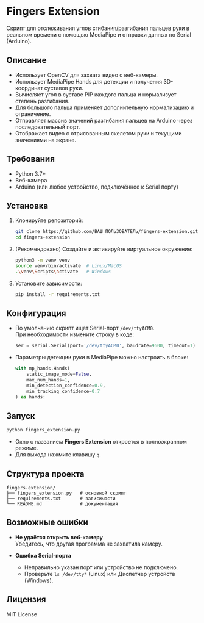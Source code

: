 # Fingers Extension

Скрипт для отслеживания углов сгибания/разгибания пальцев руки в реальном времени с помощью MediaPipe и отправки данных по Serial (Arduino).

## Описание

- Использует OpenCV для захвата видео с веб-камеры.
- Использует MediaPipe Hands для детекции и получения 3D-координат суставов руки.
- Вычисляет угол в суставе PIP каждого пальца и нормализует степень разгибания.
- Для большого пальца применяет дополнительную нормализацию и ограничение.
- Отправляет массив значений разгибания пальцев на Arduino через последовательный порт.
- Отображает видео с отрисованным скелетом руки и текущими значениями на экране.

## Требования

- Python 3.7+
- Веб-камера
- Arduino (или любое устройство, подключённое к Serial порту)

## Установка

1. Клонируйте репозиторий:
   ```bash
   git clone https://github.com/ВАШ_ПОЛЬЗОВАТЕЛЬ/fingers-extension.git
   cd fingers-extension
   ```

2. (Рекомендовано) Создайте и активируйте виртуальное окружение:
   ```bash
   python3 -m venv venv
   source venv/bin/activate  # Linux/MacOS
   .\venv\Scripts\activate   # Windows
   ```

3. Установите зависимости:
   ```bash
   pip install -r requirements.txt
   ```

## Конфигурация

- По умолчанию скрипт ищет Serial-порт `/dev/ttyACM0`.  
  При необходимости измените строку в коде:
  ```python
  ser = serial.Serial(port='/dev/ttyACM0', baudrate=9600, timeout=1)
  ```
- Параметры детекции руки в MediaPipe можно настроить в блоке:
  ```python
  with mp_hands.Hands(
      static_image_mode=False,
      max_num_hands=1,
      min_detection_confidence=0.9,
      min_tracking_confidence=0.7
  ) as hands:
  ```

## Запуск

```bash
python fingers_extension.py
```

- Окно с названием **Fingers Extension** откроется в полноэкранном режиме.
- Для выхода нажмите клавишу `q`.

## Структура проекта

```
fingers-extension/
├── fingers_extension.py   # основной скрипт
├── requirements.txt       # зависимости
└── README.md              # документация
```

## Возможные ошибки

- **Не удаётся открыть веб-камеру**  
  Убедитесь, что другая программа не захватила камеру.

- **Ошибка Serial-порта**  
  - Неправильно указан порт или устройство не подключено.  
  - Проверьте `ls /dev/tty*` (Linux) или Диспетчер устройств (Windows).

## Лицензия

MIT License
